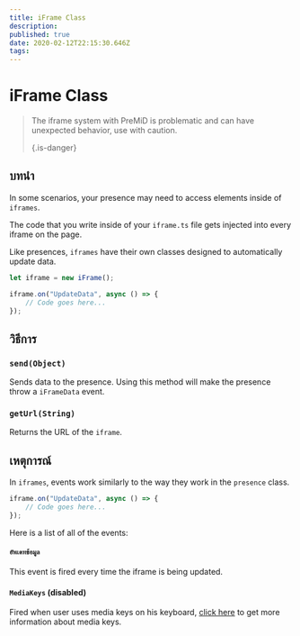 ```yaml
---
title: iFrame Class
description:
published: true
date: 2020-02-12T22:15:30.646Z
tags:
---
```


# iFrame Class
> The iframe system with PreMiD is problematic and can have unexpected behavior, use with caution. 
> 
> {.is-danger}

## บทนำ

In some scenarios, your presence may need to access elements inside of `iframes`.

The code that you write inside of your `iframe.ts` file gets injected into every iframe on the page.

Like presences, `iframes` have their own classes designed to automatically update data.

```typescript
let iframe = new iFrame();

iframe.on("UpdateData", async () => {
    // Code goes here...
});
```

## วิธีการ

### `send(Object)`
Sends data to the presence. Using this method will make the presence throw a `iFrameData` event.

### `getUrl(String)`
Returns the URL of the `iframe`.

## เหตุการณ์
In `iframes`, events work similarly to the way they work in the `presence` class.

```typescript
iframe.on("UpdateData", async () => {
    // Code goes here...
});
```

Here is a list of all of the events:

#### `อัพเดทข้อมูล`

This event is fired every time the iframe is being updated.

#### `MediaKeys` (disabled)

Fired when user uses media keys on his keyboard, [click here](/dev/presence/class#mediakeys) to get more information about media keys.